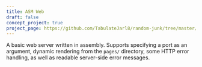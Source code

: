 ```yaml
---
title: ASM Web
draft: false
concept_project: true
project_page: https://github.com/TabulateJarl8/random-junk/tree/master/asm/asm_web
---
```


A basic web server written in assembly. Supports specifying a port as an argument, dynamic rendering from the `pages/` directory, some HTTP error handling, as well as readable server-side error messages.
